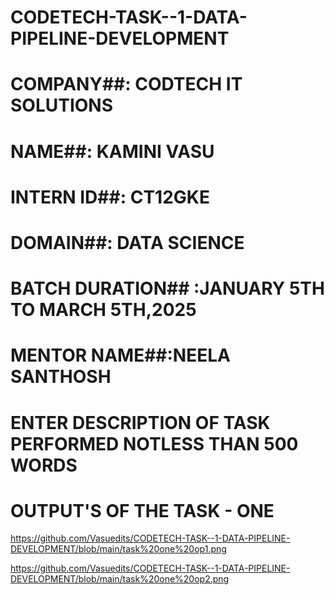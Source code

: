 # CODETECH-TASK--1-DATA-PIPELINE-DEVELOPMENT

# COMPANY##: CODTECH IT SOLUTIONS
# NAME##: KAMINI VASU
# INTERN ID##: CT12GKE
# DOMAIN##: DATA SCIENCE
# BATCH DURATION## :JANUARY 5TH TO MARCH 5TH,2025
# MENTOR NAME##:NEELA SANTHOSH
# ENTER DESCRIPTION OF TASK PERFORMED NOTLESS THAN 500 WORDS

# OUTPUT'S OF THE TASK - ONE

https://github.com/Vasuedits/CODETECH-TASK--1-DATA-PIPELINE-DEVELOPMENT/blob/main/task%20one%20op1.png

https://github.com/Vasuedits/CODETECH-TASK--1-DATA-PIPELINE-DEVELOPMENT/blob/main/task%20one%20op2.png
